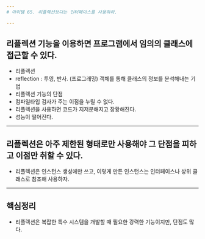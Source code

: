 ```yaml
---
# 아이템 65. 리플렉션보다는 인터페이스를 사용하라.

---
```

## 리플렉션 기능을 이용하면 프로그램에서 임의의 클래스에 접근할 수 있다.
- 리플렉션
- reflection : 투영, 반사. (프로그래밍) 객체를 통해 클래스의 정보를 분석해내는 기법
- 리플렉션 기능의 단점
- 컴파일타입 검사가 주는 이점을 누릴 수 없다.
- 리플렉션을 사용하면 코드가 지저분해지고 장황해진다.
- 성능이 떨어진다.

---
## 리플렉션은 아주 제한된 형태로만 사용해야 그 단점을 피하고 이점만 취할 수 있다.
- 리플렉션은 인스턴스 생성에만 쓰고, 이렇게 만든 인스턴스는 인터페이스나 상위 클래스로 참조해 사용하자.

---

## 핵심정리
- 리플렉션은 복잡한 특수 시스템을 개발할 때 필요한 강력한 기능이지만, 단점도 많다.